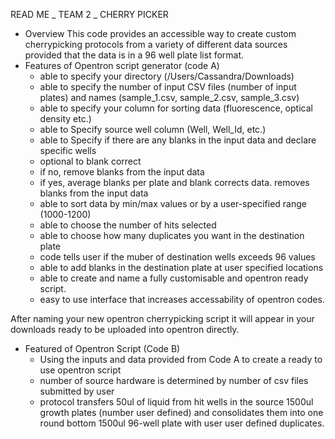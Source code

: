 READ ME _ TEAM 2 _ CHERRY PICKER 

- Overview
    This code provides an accessible way to create custom cherrypicking protocols from a variety of different data sources provided
    that the data is in a 96 well plate list format.
- Features of Opentron script generator (code A)
  - able to specify your directory (/Users/Cassandra/Downloads)
  - able to specify the number of input CSV files (number of input plates) and names (sample_1.csv, sample_2.csv, sample_3.csv)
  - able to specify your column for sorting data (fluorescence, optical density etc.)
  - able to Specify source well column (Well, Well_Id, etc.)
  - able to Specify if there are any blanks in the input data and declare specific wells
  - optional to blank correct
  -   if no, remove blanks from the input data
  -   if yes, average blanks per plate and blank corrects data. removes blanks from the input data
  - able to sort data by min/max values or by a user-specified range (1000-1200)
  - able to choose the number of hits selected
  - able to choose how many duplicates you want in the destination plate
  - code tells user if the muber of destination wells exceeds 96 values
  - able to add blanks in the destination plate at user specified locations
  - able to create and name a fully customisable and opentron ready script.
  - easy to use interface that increases accessability of opentron codes.

After naming your new opentron cherrypicking script it will appear in your downloads ready to be uploaded into opentron directly.
 
- Featured of Opentron Script (Code B)
  - Using the inputs and data provided from Code A to create a ready to use opentron script
  - number of source hardware is determined by number of csv files submitted by user
  - protocol transfers 50ul of liquid from hit wells in the source 1500ul growth plates (number user defined)
    and consolidates them into one round bottom 1500ul 96-well plate with user user defined duplicates.
